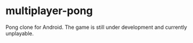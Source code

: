 # multiplayer-pong
Pong clone for Android.
The game is still under development and currently unplayable.
